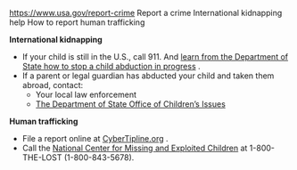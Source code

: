 

https://www.usa.gov/report-crime
Report a crime
International kidnapping help
How to report human trafficking

**International kidnapping**

* If your child is still in the U.S., call 911. And
  [learn from the Department of State how to stop a child abduction in progress](https://travel.state.gov/content/travel/en/International-Parental-Child-Abduction/prevention/stopping-abduction-in-progress.html)
  .
* If a parent or legal guardian has abducted your child and taken them abroad, contact:
  + Your local law enforcement
  + [The Department of State Office of Children’s Issues](https://travel.state.gov/content/travel/en/contact-us/International-Parental-Child-Abduction.html)

**Human trafficking**

* File a report online at
  [CyberTipline.org](https://www.missingkids.org/gethelpnow/cybertipline)
  .
* Call the
  [National Center for Missing and Exploited Children](https://www.missingkids.org/)
  at 1-800-THE-LOST (1-800-843-5678).
